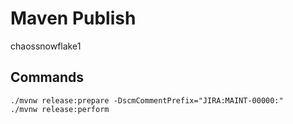# Maven Publish

chaossnowflake1

## Commands

```shell
./mvnw release:prepare -DscmCommentPrefix="JIRA:MAINT-00000:"
./mvnw release:perform
```